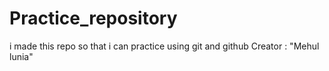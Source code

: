 # Practice_repository
i made this repo so that i can practice using git and github
Creator : "Mehul lunia"
